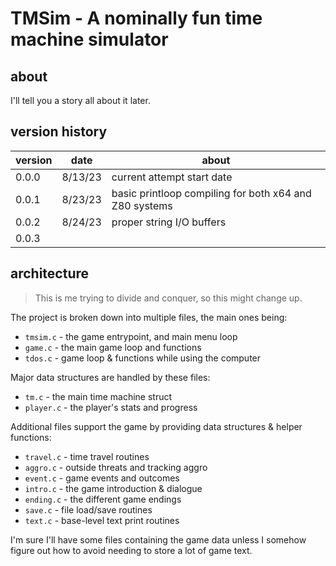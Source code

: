 # TMSim - A nominally fun time machine simulator

## about

I'll tell you a story all about it later.

## version history

|version|date|about|
|-------|----|-----|
|0.0.0|8/13/23|current attempt start date|
|0.0.1|8/23/23|basic printloop compiling for both x64 and Z80 systems|
|0.0.2|8/24/23|proper string I/O buffers|
|0.0.3|||

## architecture

> This is me trying to divide and conquer, so this might change up.

The project is broken down into multiple files, the main ones being:

- `tmsim.c`   - the game entrypoint, and main menu loop
- `game.c`    - the main game loop and functions
- `tdos.c`    - game loop & functions while using the computer

Major data structures are handled by these files:

- `tm.c`      - the main time machine struct
- `player.c`  - the player's stats and progress

Additional files support the game by providing data structures & helper functions:

- `travel.c`  - time travel routines
- `aggro.c`   - outside threats and tracking aggro
- `event.c`   - game events and outcomes
- `intro.c`   - the game introduction & dialogue
- `ending.c`  - the different game endings
- `save.c`    - file load/save routines
- `text.c`    - base-level text print routines

I'm sure I'll have some files containing the game data unless I somehow figure out how to avoid needing to store a lot of game text.
